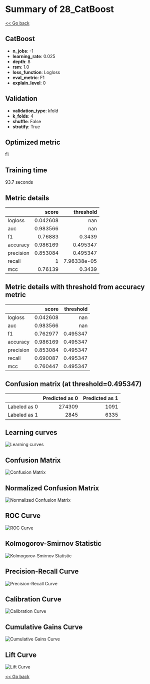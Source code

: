 # Summary of 28_CatBoost

[<< Go back](../README.md)


## CatBoost
- **n_jobs**: -1
- **learning_rate**: 0.025
- **depth**: 8
- **rsm**: 1.0
- **loss_function**: Logloss
- **eval_metric**: F1
- **explain_level**: 0

## Validation
 - **validation_type**: kfold
 - **k_folds**: 4
 - **shuffle**: False
 - **stratify**: True

## Optimized metric
f1

## Training time

93.7 seconds

## Metric details
|           |    score |     threshold |
|:----------|---------:|--------------:|
| logloss   | 0.042608 | nan           |
| auc       | 0.983566 | nan           |
| f1        | 0.76883  |   0.3439      |
| accuracy  | 0.986169 |   0.495347    |
| precision | 0.853084 |   0.495347    |
| recall    | 1        |   7.96338e-05 |
| mcc       | 0.76139  |   0.3439      |


## Metric details with threshold from accuracy metric
|           |    score |   threshold |
|:----------|---------:|------------:|
| logloss   | 0.042608 |  nan        |
| auc       | 0.983566 |  nan        |
| f1        | 0.762977 |    0.495347 |
| accuracy  | 0.986169 |    0.495347 |
| precision | 0.853084 |    0.495347 |
| recall    | 0.690087 |    0.495347 |
| mcc       | 0.760447 |    0.495347 |


## Confusion matrix (at threshold=0.495347)
|              |   Predicted as 0 |   Predicted as 1 |
|:-------------|-----------------:|-----------------:|
| Labeled as 0 |           274309 |             1091 |
| Labeled as 1 |             2845 |             6335 |

## Learning curves
![Learning curves](learning_curves.png)
## Confusion Matrix

![Confusion Matrix](confusion_matrix.png)


## Normalized Confusion Matrix

![Normalized Confusion Matrix](confusion_matrix_normalized.png)


## ROC Curve

![ROC Curve](roc_curve.png)


## Kolmogorov-Smirnov Statistic

![Kolmogorov-Smirnov Statistic](ks_statistic.png)


## Precision-Recall Curve

![Precision-Recall Curve](precision_recall_curve.png)


## Calibration Curve

![Calibration Curve](calibration_curve_curve.png)


## Cumulative Gains Curve

![Cumulative Gains Curve](cumulative_gains_curve.png)


## Lift Curve

![Lift Curve](lift_curve.png)



[<< Go back](../README.md)
